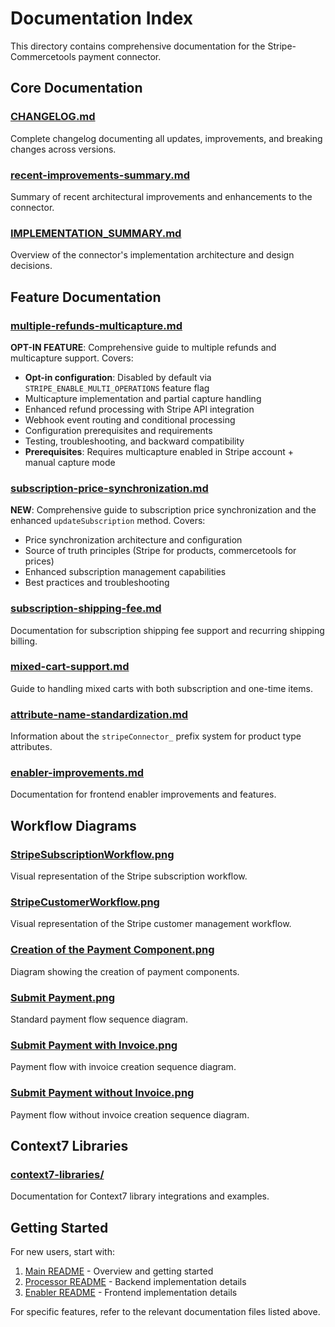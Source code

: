 # Documentation Index

This directory contains comprehensive documentation for the Stripe-Commercetools payment connector.

## Core Documentation

### [CHANGELOG.md](./CHANGELOG.md)
Complete changelog documenting all updates, improvements, and breaking changes across versions.

### [recent-improvements-summary.md](./recent-improvements-summary.md)
Summary of recent architectural improvements and enhancements to the connector.

### [IMPLEMENTATION_SUMMARY.md](./IMPLEMENTATION_SUMMARY.md)
Overview of the connector's implementation architecture and design decisions.

## Feature Documentation

### [multiple-refunds-multicapture.md](./multiple-refunds-multicapture.md)
**OPT-IN FEATURE**: Comprehensive guide to multiple refunds and multicapture support. Covers:
- **Opt-in configuration**: Disabled by default via `STRIPE_ENABLE_MULTI_OPERATIONS` feature flag
- Multicapture implementation and partial capture handling
- Enhanced refund processing with Stripe API integration
- Webhook event routing and conditional processing
- Configuration prerequisites and requirements
- Testing, troubleshooting, and backward compatibility
- **Prerequisites**: Requires multicapture enabled in Stripe account + manual capture mode

### [subscription-price-synchronization.md](./subscription-price-synchronization.md)
**NEW**: Comprehensive guide to subscription price synchronization and the enhanced `updateSubscription` method. Covers:
- Price synchronization architecture and configuration
- Source of truth principles (Stripe for products, commercetools for prices)
- Enhanced subscription management capabilities
- Best practices and troubleshooting

### [subscription-shipping-fee.md](./subscription-shipping-fee.md)
Documentation for subscription shipping fee support and recurring shipping billing.

### [mixed-cart-support.md](./mixed-cart-support.md)
Guide to handling mixed carts with both subscription and one-time items.

### [attribute-name-standardization.md](./attribute-name-standardization.md)
Information about the `stripeConnector_` prefix system for product type attributes.

### [enabler-improvements.md](./enabler-improvements.md)
Documentation for frontend enabler improvements and features.

## Workflow Diagrams

### [StripeSubscriptionWorkflow.png](./StripeSubscriptionWorkflow.png)
Visual representation of the Stripe subscription workflow.

### [StripeCustomerWorkflow.png](./StripeCustomerWorkflow.png)
Visual representation of the Stripe customer management workflow.

### [Creation of the Payment Component.png](./Creation%20of%20the%20Payment%20Component.png)
Diagram showing the creation of payment components.

### [Submit Payment.png](./Submit%20Payment.png)
Standard payment flow sequence diagram.

### [Submit Payment with Invoice.png](./Submit%20Payment%20with%20Invoice.png)
Payment flow with invoice creation sequence diagram.

### [Submit Payment without Invoice.png](./Submit%20Payment%20without%20Invoice.png)
Payment flow without invoice creation sequence diagram.

## Context7 Libraries

### [context7-libraries/](./context7-libraries/)
Documentation for Context7 library integrations and examples.

## Getting Started

For new users, start with:
1. [Main README](../README.md) - Overview and getting started
2. [Processor README](../processor/README.md) - Backend implementation details
3. [Enabler README](../enabler/README.md) - Frontend implementation details

For specific features, refer to the relevant documentation files listed above.
